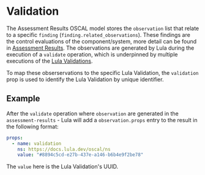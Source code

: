 # Validation

The Assessment Results OSCAL model stores the `observation` list that relate to a specific `finding` (`finding.related_observations`). These findings are the control evaluations of the component/system, more detail can be found in [Assessment Results](../assessment-results.md). The observations are generated by Lula during the execution of a `validate` operation, which is underpinned by multiple executions of the [Lula Validations](../../reference/README.md).

To map these obserservations to the specific Lula Validation, the `validation` prop is used to identify the Lula Validation by unique identifier.

## Example

After the `validate` operation where `observation` are generated in the `assessment-results` - Lula will add a `observation.props` entry to the result in the following format:
```yaml
props:
  - name: validation
    ns: https://docs.lula.dev/oscal/ns
    value: "#8894c5cd-e27b-437e-a146-b6b4e9f2be78"
```

The `value` here is the Lula Validation's UUID.
